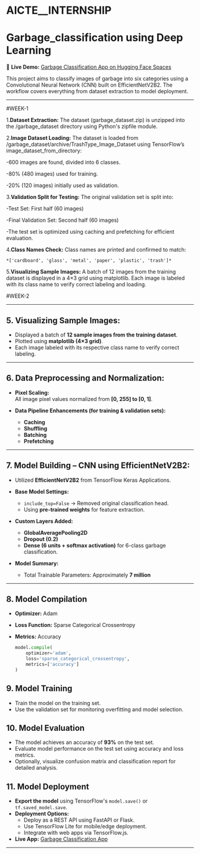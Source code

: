# AICTE__INTERNSHIP
# Garbage_classification using Deep Learning
🚀 **Live Demo:** [Garbage Classification App on Hugging Face Spaces](https://huggingface.co/spaces/miryalavarshitha/garbageclassification_app)

This project aims to classify images of garbage into six categories using a Convolutional Neural Network (CNN) built on EfficientNetV2B2. The workflow covers everything from dataset extraction to model deployment.

---
#WEEK-1

1.**Dataset Extraction:** The dataset (garbage_dataset.zip) is unzipped into the /garbage_dataset directory using Python's zipfile module.

2.**Image Dataset Loading:** The dataset is loaded from /garbage_dataset/archive/TrashType_Image_Dataset using TensorFlow’s image_dataset_from_directory:

  -600 images are found, divided into 6 classes.
  
  -80% (480 images) used for training.
  
  -20% (120 images) initially used as validation.
  
3.**Validation Split for Testing:**
  The original validation set is split into:
  
  -Test Set: First half (60 images)
  
  -Final Validation Set: Second half (60 images)
  
  -The test set is optimized using caching and prefetching for efficient evaluation.
  
4.**Class Names Check:**
    Class names are printed and confirmed to match:
    
    *['cardboard', 'glass', 'metal', 'paper', 'plastic', 'trash']*
    
5.**Visualizing Sample Images:**
  A batch of 12 images from the training dataset is displayed in a 4×3 grid using matplotlib. Each image is labeled with its class name to verify correct labeling    and   loading.
  
#WEEK-2

---
## 5. Visualizing Sample Images:

- Displayed a batch of **12 sample images from the training dataset**.
- Plotted using **matplotlib (4×3 grid)**.
- Each image labeled with its respective class name to verify correct labeling.

---

## 6. Data Preprocessing and Normalization:

- **Pixel Scaling:**  
  All image pixel values normalized from **[0, 255] to [0, 1]**.

- **Data Pipeline Enhancements (for training & validation sets):**
  - **Caching**
  - **Shuffling**
  - **Batching**
  - **Prefetching**

---

## 7. Model Building – CNN using EfficientNetV2B2:

- Utilized **EfficientNetV2B2** from TensorFlow Keras Applications.

- **Base Model Settings:**
  - `include_top=False` → Removed original classification head.
  - Using **pre-trained weights** for feature extraction.

- **Custom Layers Added:**
  - **GlobalAveragePooling2D**
  - **Dropout (0.2)**
  - **Dense (6 units + softmax activation)** for 6-class garbage classification.

- **Model Summary:**
  - Total Trainable Parameters: Approximately **7 million**

---

## 8. Model Compilation

- **Optimizer:** Adam
- **Loss Function:** Sparse Categorical Crossentropy
- **Metrics:** Accuracy

  ```python
  model.compile(
      optimizer='adam',
      loss='sparse_categorical_crossentropy',
      metrics=['accuracy']
  )
  ```

## 9. Model Training

- Train the model on the training set.
- Use the validation set for monitoring overfitting and model selection.

## 10. Model Evaluation

- The model achieves an accuracy of **93%** on the test set.
- Evaluate model performance on the test set using accuracy and loss metrics.
- Optionally, visualize confusion matrix and classification report for detailed analysis.

## 11. Model Deployment

- **Export the model** using TensorFlow's `model.save()` or `tf.saved_model.save`.
- **Deployment Options:**
  - Deploy as a REST API using FastAPI or Flask.
  - Use TensorFlow Lite for mobile/edge deployment.
  - Integrate with web apps via TensorFlow.js.
- **Live App:** [Garbage Classification App](https://huggingface.co/spaces/miryalavarshitha/garbageclassification_app)

---
